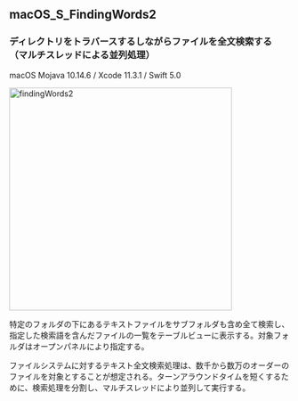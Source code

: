 ## macOS_S_FindingWords2
### ディレクトリをトラバースするしながらファイルを全文検索する（マルチスレッドによる並列処理）

macOS Mojava 10.14.6 / Xcode 11.3.1 / Swift 5.0

<img src="http://mikomokaru.sakura.ne.jp/data/B43/findingWords2.png" alt="findingWords2" title="findingWords2" width="400">

特定のフォルダの下にあるテキストファイルをサブフォルダも含め全て検索し、指定した検索語を含んだファイルの一覧をテーブルビューに表示する。対象フォルダはオープンパネルにより指定する。

ファイルシステムに対するテキスト全文検索処理は、数千から数万のオーダーのファイルを対象とすることが想定される。ターンアラウンドタイムを短くするために、検索処理を分割し、マルチスレッドにより並列して実行する。
